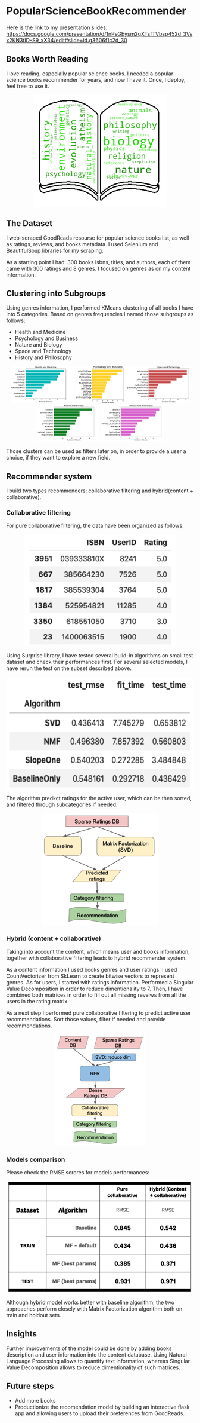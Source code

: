 # PopularScienceBookRecommender

Here is the link to my presentation slides:
https://docs.google.com/presentation/d/1nPsGEysm2qXTsfTVbsp452d_3Vsx2KN3tID-S9_xX34/edit#slide=id.g3606f1c2d_30

## Books Worth Reading

I love reading, especially popular science books. I needed a popular science books recommender for years, and now I have it. Once, I deploy, feel free to use it.

<div align="center">
    <img height="300" src="img/word_cloud_book_3.png">
</div>

## The Dataset

I web-scraped GoodReads resourse for popular science books list, as well as ratings, reviews, and books metadata. I used Selenium and BeautifulSoup libraries for my scraping.

As a starting point I had: 300 books isbns, titles, and authors, each of them came with 300 ratings and 8 genres. I focused on genres as on my content information. 

## Clustering into Subgroups

Using genres information, I performed KMeans clustering of all books I have into 5 categories. Based on genres frequencies I named those subgroups as follows:

- Health and Medicine
- Psychology and Business
- Nature and Biology
- Space and Technology
- History and Philosophy

<div align="center">
    <img height="100" src="img/cat_0.png">
    <img height="100" src="img/cat_1.png">
    <img height="100" src="img/cat_2.png">
    <img height="100" src="img/cat_3.png">
    <img height="100" src="img/cat_4.png">
</div>

Those clusters can be used as filters later on, in order to provide a user a choice, if they want to explore a new field.

## Recommender system

I build two types recommenders: collaborative filtering and hybrid(content + collaborative).

### Collaborative filtering

For pure collaborative filtering, the data have been organized as follows:

<div align="center">
    <img height="300" src="img/data_example.png">
</div>

Using Surprise library, I have tested several build-in algorithms on small test dataset and check their performances first. For several selected models, I have rerun the test on the subset described above. 

<div align="center">
    <img height="300" src="img/performance.png">
</div>

The algorithm predkct ratings for the active user, which can be then sorted, and filtered through subcategories if needed.

<div align="center">
    <img height="300" src="img/flowchart_coll.png">
</div>

### Hybrid (content + collaborative)

Taking into account the content, which means user and books information, together with collaborative filtering leads to hybrid recommender system. 

As a content information I used books genres and user ratings. I used CountVectorizer from SkLearn to create bitwise vectors to represent genres. As for users, I started with ratings information. Performed a Singular Value Decomposition in order to reduce dimentionality to 7. Then, I have combined both matrices in order to fill out all missing reveiws from all the users in the rating matrix.

As a next step I performed pure collaborative filtering to predict active user recommendations. Sort those values, filter if needed and provide recommendations.

<div align="center">
    <img height="300" src="img/flowchart_hybr.png">
</div>

### Models comparison

Please check the RMSE scrores for models performances:

<div align="center">
    <img height="300" src="img/rmse.png">
</div>

Although hybrid model works better with baseline algorithm, the two approaches perform closely with Matrix Factorization algorithm both on train and holdout sets.

## Insights

Further improvements of the model could be done by adding books description and user information into the content database. Using Natural Language Processing allows to quantify text information, whereas Singular Value Decomposition allows to reduce dimentionality of such matrices. 

## Future steps

- Add more books
- Productionize the recomendation model by building an interactive flask app and allowing users to upload their preferences from GoodReads.